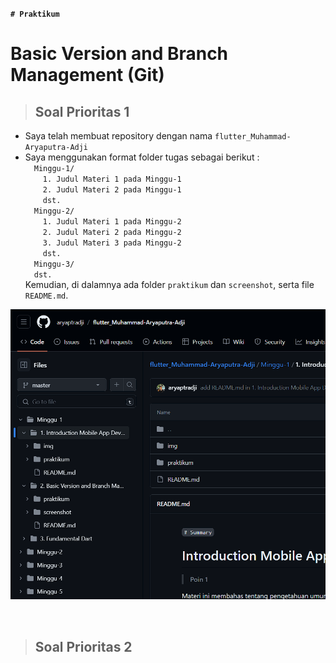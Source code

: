 **``# Praktikum``**
# Basic Version and Branch Management (Git)

> <h2 style="border-bottom:none">Soal Prioritas 1</h2>
- Saya telah membuat repository dengan nama ``flutter_Muhammad-Aryaputra-Adji``
- Saya menggunakan format folder tugas sebagai berikut :   
  &emsp;``Minggu-1/``  
    &emsp;&emsp;``1. Judul Materi 1 pada Minggu-1``  
    &emsp;&emsp;``2. Judul Materi 2 pada Minggu-1``  
    &emsp;&emsp;``dst.``  
  &emsp;``Minggu-2/``  
    &emsp;&emsp;``1. Judul Materi 1 pada Minggu-2``  
    &emsp;&emsp;``2. Judul Materi 2 pada Minggu-2``  
    &emsp;&emsp;``3. Judul Materi 3 pada Minggu-2``  
    &emsp;&emsp;``dst.``  
  &emsp;``Minggu-3/``  
  &emsp;``dst.``  
Kemudian, di dalamnya ada folder ``praktikum`` dan ``screenshot``, serta file ``README.md``.


![folder repo pengumpulan tugas github.png](../screenshot/folder-repo-pengumpulantugas-github.png "Folder Repo Pengumpulan Tugas GitHub")

<br>

> <h2 style="border-bottom:none">Soal Prioritas 2</h2>


